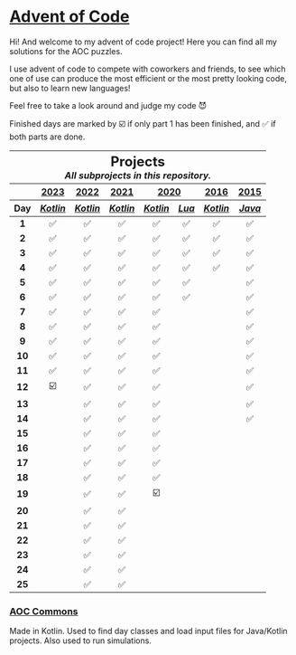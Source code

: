 # [Advent of Code](https://adventofcode.com/about)

Hi! And welcome to my advent of code project! Here you can find all my solutions for the AOC puzzles.

I use advent of code to compete with coworkers and friends, to see which one of use can produce the most efficient or
the most pretty looking code, but also to learn new languages!

Feel free to take a look around and judge my code 😈

Finished days are marked by ☑️ if only part 1 has been finished, and ✅ if both parts
are done.

<table>
<thead>
<tr>
<th colspan="8" style="text-align: center">
<h2 style="padding: 0; margin: 0">Projects</h2>
<i>All subprojects in this repository.</i>
</th>
</tr>

<tr>
<th></th>
<th style="text-align: center"><a href="https://adventofcode.com/2023">2023</a></th>
<th style="text-align: center"><a href="https://adventofcode.com/2022">2022</a></th>
<th style="text-align: center"><a href="https://adventofcode.com/2021">2021</a></th>
<th style="text-align: center" colspan="2"><a href="https://adventofcode.com/2020">2020</a></th>
<th style="text-align: center"><a href="https://adventofcode.com/2016">2016</a></th>
<th style="text-align: center"><a href="https://adventofcode.com/2015">2015</a></th>
</tr>

<tr>
<th>Day</th>
<th style="text-align: center"><a href="2023/kotlin"><i>Kotlin</i></a></th>
<th style="text-align: center"><a href="2022/kotlin"><i>Kotlin</i></a></th>
<th style="text-align: center"><a href="2021/kotlin"><i>Kotlin</i></a></th>
<th style="text-align: center"><a href="2020/kotlin"><i>Kotlin</i></a></th>
<th style="text-align: center"><a href="2020/lua"><i>Lua</i></a></th>
<th style="text-align: center"><a href="2016/kotlin"><i>Kotlin</i></a></th>
<th style="text-align: center"><a href="2015/java"><i>Java</i></a></th>
</tr>
</thead>

<tbody>
<tr>
<td style="text-align: center"><b>1</b></td>
<td style="text-align: center">✅</td>
<td style="text-align: center">✅</td>
<td style="text-align: center">✅</td>
<td style="text-align: center">✅</td>
<td style="text-align: center">✅</td>
<td style="text-align: center">✅</td>
<td style="text-align: center">✅</td>
</tr>

<tr>
<td style="text-align: center"><b>2</b></td>
<td style="text-align: center">✅</td>
<td style="text-align: center">✅</td>
<td style="text-align: center">✅</td>
<td style="text-align: center">✅</td>
<td style="text-align: center">✅</td>
<td style="text-align: center">✅</td>
<td style="text-align: center">✅</td>
</tr>

<tr>
<td style="text-align: center"><b>3</b></td>
<td style="text-align: center">✅</td>
<td style="text-align: center">✅</td>
<td style="text-align: center">✅</td>
<td style="text-align: center">✅</td>
<td style="text-align: center">✅</td>
<td style="text-align: center">✅</td>
<td style="text-align: center">✅</td>
</tr>

<tr>
<td style="text-align: center"><b>4</b></td>
<td style="text-align: center">✅</td>
<td style="text-align: center">✅</td>
<td style="text-align: center">✅</td>
<td style="text-align: center">✅</td>
<td style="text-align: center">✅</td>
<td style="text-align: center">✅</td>
<td style="text-align: center">✅</td>
</tr>

<tr>
<td style="text-align: center"><b>5</b></td>
<td style="text-align: center">✅</td>
<td style="text-align: center">✅</td>
<td style="text-align: center">✅</td>
<td style="text-align: center">✅</td>
<td style="text-align: center">✅</td>
<td style="text-align: center"></td>
<td style="text-align: center">✅</td>
</tr>

<tr>
<td style="text-align: center"><b>6</b></td>
<td style="text-align: center">✅</td>
<td style="text-align: center">✅</td>
<td style="text-align: center">✅</td>
<td style="text-align: center">✅</td>
<td style="text-align: center">✅</td>
<td style="text-align: center"></td>
<td style="text-align: center">✅</td>
</tr>

<tr>
<td style="text-align: center"><b>7</b></td>
<td style="text-align: center">✅</td>
<td style="text-align: center">✅</td>
<td style="text-align: center">✅</td>
<td style="text-align: center">✅</td>
<td style="text-align: center"></td>
<td style="text-align: center"></td>
<td style="text-align: center">✅</td>
</tr>

<tr>
<td style="text-align: center"><b>8</b></td>
<td style="text-align: center">✅</td>
<td style="text-align: center">✅</td>
<td style="text-align: center">✅</td>
<td style="text-align: center">✅</td>
<td style="text-align: center"></td>
<td style="text-align: center"></td>
<td style="text-align: center">✅</td>
</tr>

<tr>
<td style="text-align: center"><b>9</b></td>
<td style="text-align: center">✅</td>
<td style="text-align: center">✅</td>
<td style="text-align: center">✅</td>
<td style="text-align: center">✅</td>
<td style="text-align: center"></td>
<td style="text-align: center"></td>
<td style="text-align: center">✅</td>
</tr>

<tr>
<td style="text-align: center"><b>10</b></td>
<td style="text-align: center">✅</td>
<td style="text-align: center">✅</td>
<td style="text-align: center">✅</td>
<td style="text-align: center">✅</td>
<td style="text-align: center"></td>
<td style="text-align: center"></td>
<td style="text-align: center">✅</td>
</tr>

<tr>
<td style="text-align: center"><b>11</b></td>
<td style="text-align: center">✅</td>
<td style="text-align: center">✅</td>
<td style="text-align: center">✅</td>
<td style="text-align: center">✅</td>
<td style="text-align: center"></td>
<td style="text-align: center"></td>
<td style="text-align: center">✅</td>
</tr>

<tr>
<td style="text-align: center"><b>12</b></td>
<td style="text-align: center">☑️</td>
<td style="text-align: center">✅</td>
<td style="text-align: center">✅</td>
<td style="text-align: center">✅</td>
<td style="text-align: center"></td>
<td style="text-align: center"></td>
<td style="text-align: center">✅</td>
</tr>

<tr>
<td style="text-align: center"><b>13</b></td>
<td style="text-align: center"></td>
<td style="text-align: center">✅</td>
<td style="text-align: center">✅</td>
<td style="text-align: center">✅</td>
<td style="text-align: center"></td>
<td style="text-align: center"></td>
<td style="text-align: center">✅</td>
</tr>

<tr>
<td style="text-align: center"><b>14</b></td>
<td style="text-align: center"></td>
<td style="text-align: center">✅</td>
<td style="text-align: center">✅</td>
<td style="text-align: center">✅</td>
<td style="text-align: center"></td>
<td style="text-align: center"></td>
<td style="text-align: center">✅</td>
</tr>

<tr>
<td style="text-align: center"><b>15</b></td>
<td style="text-align: center"></td>
<td style="text-align: center">✅</td>
<td style="text-align: center">✅</td>
<td style="text-align: center">✅</td>
<td style="text-align: center"></td>
<td style="text-align: center"></td>
<td style="text-align: center"></td>
</tr>

<tr>
<td style="text-align: center"><b>16</b></td>
<td style="text-align: center"></td>
<td style="text-align: center">✅</td>
<td style="text-align: center">✅</td>
<td style="text-align: center">✅</td>
<td style="text-align: center"></td>
<td style="text-align: center"></td>
<td style="text-align: center"></td>
</tr>

<tr>
<td style="text-align: center"><b>17</b></td>
<td style="text-align: center"></td>
<td style="text-align: center">✅</td>
<td style="text-align: center">✅</td>
<td style="text-align: center">✅</td>
<td style="text-align: center"></td>
<td style="text-align: center"></td>
<td style="text-align: center"></td>
</tr>

<tr>
<td style="text-align: center"><b>18</b></td>
<td style="text-align: center"></td>
<td style="text-align: center">✅</td>
<td style="text-align: center">✅</td>
<td style="text-align: center">✅</td>
<td style="text-align: center"></td>
<td style="text-align: center"></td>
<td style="text-align: center"></td>
</tr>

<tr>
<td style="text-align: center"><b>19</b></td>
<td style="text-align: center"></td>
<td style="text-align: center">✅</td>
<td style="text-align: center">✅</td>
<td style="text-align: center">☑️</td>
<td style="text-align: center"></td>
<td style="text-align: center"></td>
<td style="text-align: center"></td>
</tr>

<tr>
<td style="text-align: center"><b>20</b></td>
<td style="text-align: center"></td>
<td style="text-align: center">✅</td>
<td style="text-align: center">✅</td>
<td style="text-align: center"></td>
<td style="text-align: center"></td>
<td style="text-align: center"></td>
<td style="text-align: center"></td>
</tr>

<tr>
<td style="text-align: center"><b>21</b></td>
<td style="text-align: center"></td>
<td style="text-align: center">✅</td>
<td style="text-align: center">✅</td>
<td style="text-align: center"></td>
<td style="text-align: center"></td>
<td style="text-align: center"></td>
<td style="text-align: center"></td>
</tr>

<tr>
<td style="text-align: center"><b>22</b></td>
<td style="text-align: center"></td>
<td style="text-align: center">✅</td>
<td style="text-align: center">✅</td>
<td style="text-align: center"></td>
<td style="text-align: center"></td>
<td style="text-align: center"></td>
<td style="text-align: center"></td>
</tr>

<tr>
<td style="text-align: center"><b>23</b></td>
<td style="text-align: center"></td>
<td style="text-align: center">✅</td>
<td style="text-align: center">✅</td>
<td style="text-align: center"></td>
<td style="text-align: center"></td>
<td style="text-align: center"></td>
<td style="text-align: center"></td>
</tr>

<tr>
<td style="text-align: center"><b>24</b></td>
<td style="text-align: center"></td>
<td style="text-align: center">✅</td>
<td style="text-align: center">✅</td>
<td style="text-align: center"></td>
<td style="text-align: center"></td>
<td style="text-align: center"></td>
<td style="text-align: center"></td>
</tr>

<tr>
<td style="text-align: center"><b>25</b></td>
<td style="text-align: center"></td>
<td style="text-align: center">✅</td>
<td style="text-align: center">✅</td>
<td style="text-align: center"></td>
<td style="text-align: center"></td>
<td style="text-align: center"></td>
<td style="text-align: center"></td>
</tr>
</tbody>
</table>

### [AOC Commons](aoc-commons)

Made in Kotlin. Used to find day classes and load input files for Java/Kotlin projects. Also used to run simulations.
